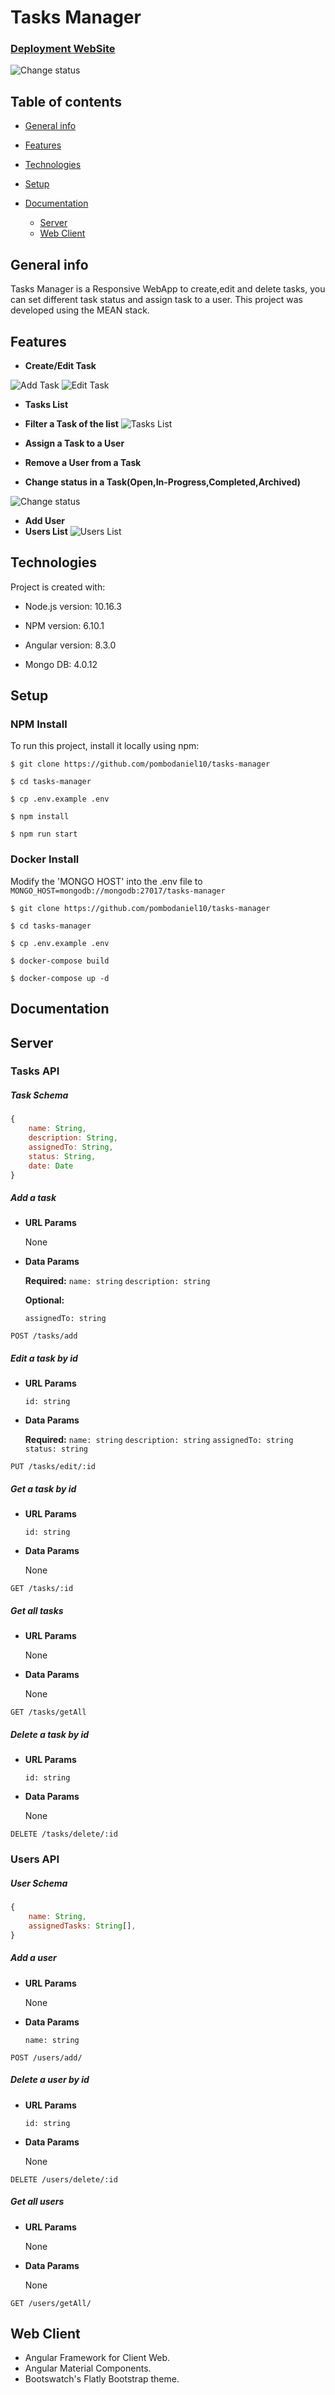 # Tasks Manager

### [Deployment WebSite](http://semard.com.co:4016)

![Change status](./images/change-status.gif)

## Table of contents

*  [General info](#general-info)

*  [Features](#features)

*  [Technologies](#technologies)

*  [Setup](#setup)

*  [Documentation](#documentation)
	* [Server](#server)
	*  [Web Client](#webclient)

  

## General info

Tasks Manager is a Responsive WebApp to create,edit and delete tasks, you can set different task status and assign task to a user. This project was developed using the MEAN stack.

## Features

* **Create/Edit Task**

![Add Task](./images/add-task.png)
![Edit Task](./images/edit-task.png)

* **Tasks List**
* **Filter a Task of the list**
![Tasks List](./images/task-list.gif)

* **Assign a Task to a User**
* **Remove a User from a Task**
* **Change status in a Task(Open,In-Progress,Completed,Archived)**

![Change status](./images/change-status.gif)

* **Add User**
* **Users List**
![Users List](./images/users-list.gif)



  

## Technologies

Project is created with:

* Node.js version: 10.16.3

* NPM version: 6.10.1

* Angular version: 8.3.0

* Mongo DB: 4.0.12

## Setup

### NPM Install 

To run this project, install it locally using npm:

```
$ git clone https://github.com/pombodaniel10/tasks-manager

$ cd tasks-manager

$ cp .env.example .env

$ npm install

$ npm run start
```

### Docker Install 

Modify the 'MONGO HOST' into the .env file to ```MONGO_HOST=mongodb://mongodb:27017/tasks-manager```

```
$ git clone https://github.com/pombodaniel10/tasks-manager

$ cd tasks-manager

$ cp .env.example .env

$ docker-compose build

$ docker-compose up -d
```
 
## Documentation

## Server

### **Tasks API**

##### Task Schema

```javascript
{
	name: String,
	description: String,
	assignedTo: String,
	status: String,
	date: Date
}
``` 

##### **Add a task**

*  **URL Params**
	
	None

* **Data Params**

	**Required:**
	`name: string`
	`description: string`

	**Optional:**

	`assignedTo: string`

```http
POST /tasks/add
```

##### **Edit a task by id**

*  **URL Params**

	`id: string`

* **Data Params**

	**Required:**
	`name: string`
	`description: string`
	`assignedTo: string`
	`status: string`

```http
PUT /tasks/edit/:id
```

##### **Get a task by id**

*  **URL Params**

	`id: string`

* **Data Params**

	None

```http
GET /tasks/:id
```

##### **Get all tasks**

*  **URL Params**

	None

* **Data Params**

	None

```http
GET /tasks/getAll
```

##### **Delete a task by id**

*  **URL Params**

	`id: string`

* **Data Params**

	None

```http
DELETE /tasks/delete/:id
```

### Users API

##### **User Schema**

```javascript
{
	name: String,
	assignedTasks: String[],
}
``` 

##### **Add a user**

*  **URL Params**

	None

* **Data Params**

	`name: string`

```http
POST /users/add/
```

##### **Delete a user by id**

*  **URL Params**

	`id: string`

* **Data Params**

	None

```http
DELETE /users/delete/:id
```

##### **Get all users**

*  **URL Params**

	None

* **Data Params**

	None

```http
GET /users/getAll/
```

## Web Client

* Angular Framework for Client Web.
* Angular Material Components.
* Bootswatch's Flatly Bootstrap theme.
